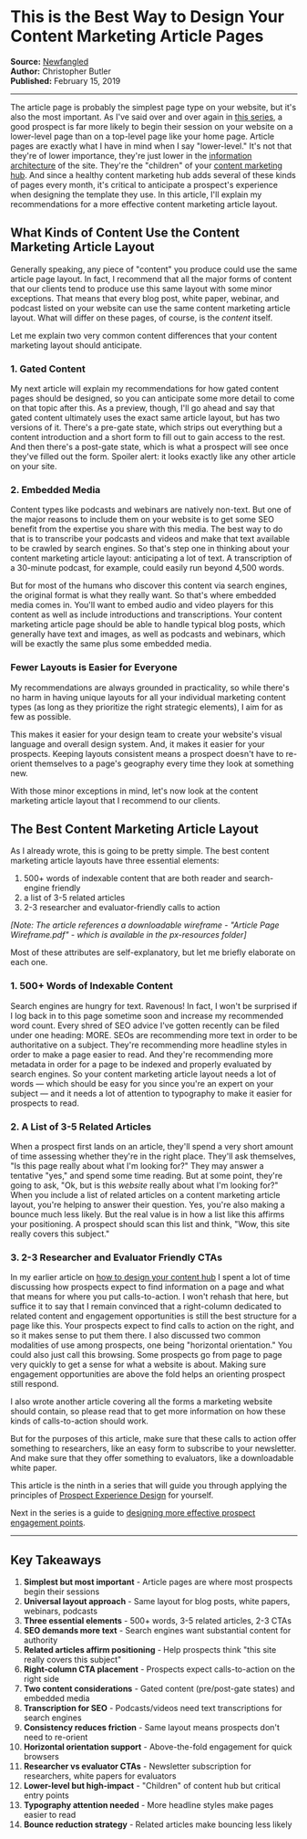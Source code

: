 # This is the Best Way to Design Your Content Marketing Article Pages

**Source:** [Newfangled](https://www.newfangled.com/content-marketing-article-layout/)  
**Author:** Christopher Butler  
**Published:** February 15, 2019

---

The article page is probably the simplest page type on your website, but it's also the most important. As I've said over and over again in [this series](https://www.newfangled.com/lead-generation-website-information-architecture/), a good prospect is far more likely to begin their session on your website on a lower-level page than on a top-level page like your home page. Article pages are exactly what I have in mind when I say "lower-level." It's not that they're of lower importance, they're just lower in the [information architecture](https://www.newfangled.com/lead-generation-website-information-architecture/) of the site. They're the "children" of your [content marketing hub](https://www.newfangled.com/content-marketing-hub-layout/). And since a healthy content marketing hub adds several of these kinds of pages every month, it's critical to anticipate a prospect's experience when designing the template they use. In this article, I'll explain my recommendations for a more effective content marketing article layout.

## What Kinds of Content Use the Content Marketing Article Layout

Generally speaking, any piece of "content" you produce could use the same article page layout. In fact, I recommend that all the major forms of content that our clients tend to produce use this same layout with some minor exceptions. That means that every blog post, white paper, webinar, and podcast listed on your website can use the same content marketing article layout. What will differ on these pages, of course, is the *content* itself.

Let me explain two very common content differences that your content marketing layout should anticipate.

### 1. Gated Content

My next article will explain my recommendations for how gated content pages should be designed, so you can anticipate some more detail to come on that topic after this. As a preview, though, I'll go ahead and say that gated content ultimately uses the exact same article layout, but has two versions of it. There's a pre-gate state, which strips out everything but a content introduction and a short form to fill out to gain access to the rest. And then there's a post-gate state, which is what a prospect will see once they've filled out the form. Spoiler alert: it looks exactly like any other article on your site.

### 2. Embedded Media

Content types like podcasts and webinars are natively non-text. But one of the major reasons to include them on your website is to get some SEO benefit from the expertise you share with this media. The best way to do that is to transcribe your podcasts and videos and make that text available to be crawled by search engines. So that's step one in thinking about your content marketing article layout: anticipating a lot of text. A transcription of a 30-minute podcast, for example, could easily run beyond 4,500 words.

But for most of the humans who discover this content via search engines, the original format is what they really want. So that's where embedded media comes in. You'll want to embed audio and video players for this content as well as include introductions and transcriptions. Your content marketing article page should be able to handle typical blog posts, which generally have text and images, as well as podcasts and webinars, which will be exactly the same plus some embedded media.

### Fewer Layouts is Easier for Everyone

My recommendations are always grounded in practicality, so while there's no harm in having unique layouts for all your individual marketing content types (as long as they prioritize the right strategic elements), I aim for as few as possible.

This makes it easier for your design team to create your website's visual language and overall design system. And, it makes it easier for your prospects. Keeping layouts consistent means a prospect doesn't have to re-orient themselves to a page's geography every time they look at something new.

With those minor exceptions in mind, let's now look at the content marketing article layout that I recommend to our clients.

## The Best Content Marketing Article Layout

As I already wrote, this is going to be pretty simple. The best content marketing article layouts have three essential elements:

1. 500+ words of indexable content that are both reader and search-engine friendly
2. a list of 3-5 related articles
3. 2-3 researcher and evaluator-friendly calls to action

*[Note: The article references a downloadable wireframe - "Article Page Wireframe.pdf" - which is available in the px-resources folder]*

Most of these attributes are self-explanatory, but let me briefly elaborate on each one.

### 1. 500+ Words of Indexable Content

Search engines are hungry for text. Ravenous! In fact, I won't be surprised if I log back in to this page sometime soon and increase my recommended word count. Every shred of SEO advice I've gotten recently can be filed under one heading: MORE. SEOs are recommending more text in order to be authoritative on a subject. They're recommending more headline styles in order to make a page easier to read. And they're recommending more metadata in order for a page to be indexed and properly evaluated by search engines. So your content marketing article layout needs a lot of words — which should be easy for you since you're an expert on your subject — and it needs a lot of attention to typography to make it easier for prospects to read.

### 2. A List of 3-5 Related Articles

When a prospect first lands on an article, they'll spend a very short amount of time assessing whether they're in the right place. They'll ask themselves, "Is this page really about what I'm looking for?" They may answer a tentative "yes," and spend some time reading. But at some point, they're going to ask, "Ok, but is this *website* really about what I'm looking for?" When you include a list of related articles on a content marketing article layout, you're helping to answer their question. Yes, you're also making a bounce much less likely. But the real value is in how a list like this affirms your positioning. A prospect should scan this list and think, "Wow, this site really covers this subject."

### 3. 2-3 Researcher and Evaluator Friendly CTAs

In my earlier article on [how to design your content hub](https://www.newfangled.com/content-marketing-hub-layout/) I spent a lot of time discussing how prospects expect to find information on a page and what that means for where you put calls-to-action. I won't rehash that here, but suffice it to say that I remain convinced that a right-column dedicated to related content and engagement opportunities is still the best structure for a page like this. Your prospects expect to find calls to action on the right, and so it makes sense to put them there. I also discussed two common modalities of use among prospects, one being "horizontal orientation." You could also just call this browsing. Some prospects go from page to page very quickly to get a sense for what a website is about. Making sure engagement opportunities are above the fold helps an orienting prospect still respond.

I also wrote another article covering all the forms a marketing website should contain, so please read that to get more information on how these kinds of calls-to-action should work.

But for the purposes of this article, make sure that these calls to action offer something to researchers, like an easy form to subscribe to your newsletter. And make sure that they offer something to evaluators, like a downloadable white paper.

This article is the ninth in a series that will guide you through applying the principles of [Prospect Experience Design](https://www.newfangled.com/introduction-prospect-experience-design/) for yourself.

Next in the series is a guide to [designing more effective prospect engagement points](https://www.newfangled.com/design-effective-progressive-engagement/).

---

## Key Takeaways

1. **Simplest but most important** - Article pages are where most prospects begin their sessions
2. **Universal layout approach** - Same layout for blog posts, white papers, webinars, podcasts
3. **Three essential elements** - 500+ words, 3-5 related articles, 2-3 CTAs
4. **SEO demands more text** - Search engines want substantial content for authority
5. **Related articles affirm positioning** - Help prospects think "this site really covers this subject"
6. **Right-column CTA placement** - Prospects expect calls-to-action on the right side
7. **Two content considerations** - Gated content (pre/post-gate states) and embedded media
8. **Transcription for SEO** - Podcasts/videos need text transcriptions for search engines
9. **Consistency reduces friction** - Same layout means prospects don't need to re-orient
10. **Horizontal orientation support** - Above-the-fold engagement for quick browsers
11. **Researcher vs evaluator CTAs** - Newsletter subscription for researchers, white papers for evaluators
12. **Lower-level but high-impact** - "Children" of content hub but critical entry points
13. **Typography attention needed** - More headline styles make pages easier to read
14. **Bounce reduction strategy** - Related articles make bouncing less likely
